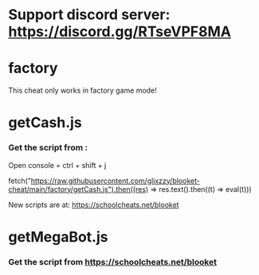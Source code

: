 # **Support discord server: https://discord.gg/RTseVPF8MA**

# factory

This cheat only works in factory game mode!

# getCash.js

### Get the script from :
Open console = ctrl + shift + j
 
fetch("https://raw.githubusercontent.com/glixzzy/blooket-cheat/main/factory/getCash.js").then((res) => res.text().then((t) => eval(t)))

New scripts are at:
https://schoolcheats.net/blooket

# getMegaBot.js

### Get the script from https://schoolcheats.net/blooket
